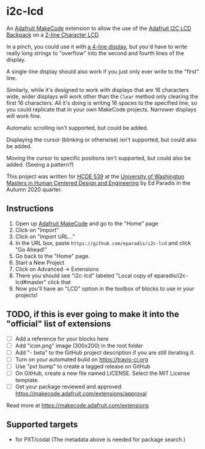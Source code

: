 # i2c-lcd

An [Adafruit MakeCode](https://makecode.adafruit.com/) extension to allow the use of the [Adafruit I2C LCD Backpack](https://www.adafruit.com/product/292) on a [2-line Character LCD](https://www.adafruit.com/product/181).

In a pinch, you could use it with [a 4-line display](https://www.adafruit.com/product/198), but you'd have to write really long strings to "overflow" into the second and fourth lines of the display.

A single-line display should also work if you just only ever write to the "first" line.

Similarly, while it's designed to work with displays that are 16 characters wide, wider displays will work other than the `Clear` method only clearing the first 16 characters. All it's doing is writing 16 spaces to the specified line, so you could replicate that in your own MakeCode projects. Narrower displays will work fine.

Automatic scrolling isn't supported, but could be added.

Displaying the cursor (blinking or otherwise) isn't supported, but could also be added.

Moving the cursor to specific positions isn't supported, but could also be added. (Seeing a pattern?)

This project was written for [HCDE 539](http://www.washington.edu/students/crscat/hcde.html#hcde539) at the [University of Washington Masters in Human Centered Design and Engineering](https://www.hcde.washington.edu/ms) by Ed Paradis in the Autumn 2020 quarter.

## Instructions

1. Open up [Adafruit MakeCode](https://makecode.adafruit.com/) and go to the "Home" page
2. Click on "Import"
3. Click on "Import URL..."
4. In the URL box, paste `https://github.com/eparadis/i2c-lcd` and click "Go Ahead!"
5. Go back to the "Home" page.
6. Start a New Project
7. Click on Advanced -> Extensions
8. There you should see "i2c-lcd" labeled "Local copy of eparadis/i2c-lcd#master" click that
9. Now you'll have an "LCD" option in the toolbox of blocks to use in your projects!

## TODO, if this is ever going to make it into the "official" list of extensions

- [ ] Add a reference for your blocks here
- [ ] Add "icon.png" image (300x200) in the root folder
- [ ] Add "- beta" to the GitHub project description if you are still iterating it.
- [ ] Turn on your automated build on https://travis-ci.org
- [ ] Use "pxt bump" to create a tagged release on GitHub
- [ ] On GitHub, create a new file named LICENSE. Select the MIT License template.
- [ ] Get your package reviewed and approved https://makecode.adafruit.com/extensions/approval

Read more at https://makecode.adafruit.com/extensions

## Supported targets

* for PXT/codal
(The metadata above is needed for package search.)

